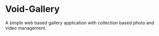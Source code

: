 Void-Gallery
============

A simple web based gallery application with collection based photo and video management.
